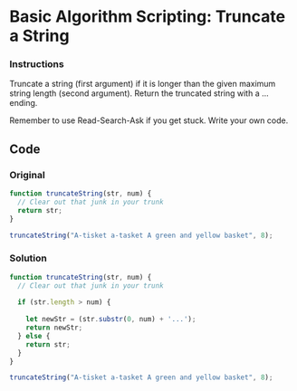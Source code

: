 # Basic Algorithm Scripting: Truncate a String

### Instructions

Truncate a string (first argument) if it is longer than the given maximum string length (second argument). Return the truncated string with a ... ending.

Remember to use Read-Search-Ask if you get stuck. Write your own code.

## Code

### Original

```javascript
function truncateString(str, num) {
  // Clear out that junk in your trunk
  return str;
}

truncateString("A-tisket a-tasket A green and yellow basket", 8);
```

### Solution

```javascript
function truncateString(str, num) {
  // Clear out that junk in your trunk
  
  if (str.length > num) {
 
    let newStr = (str.substr(0, num) + '...');
    return newStr;
  } else {
    return str;
  }
}

truncateString("A-tisket a-tasket A green and yellow basket", 8);
```
